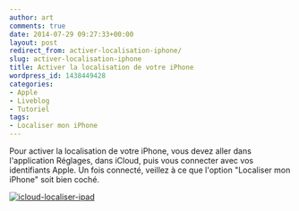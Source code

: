 ```yaml
---
author: art
comments: true
date: 2014-07-29 09:27:33+00:00
layout: post
redirect_from: activer-localisation-iphone/
slug: activer-localisation-iphone
title: Activer la localisation de votre iPhone
wordpress_id: 1438449428
categories:
- Apple
- Liveblog
- Tutoriel
tags:
- Localiser mon iPhone
---
```


Pour activer la localisation de votre iPhone, vous devez aller dans l'application Réglages, dans iCloud, puis vous connecter avec vos identifiants Apple. Un fois connecté, veillez à ce que l'option "Localiser mon iPhone" soit bien coché.

<a href="https://irz.fr/recherche?q=icloud-localiser-ipad"><img alt="icloud-localiser-ipad" data-src="https://static.irz.fr/2014/07/icloud-localiser-ipad.png" src="https://static.irz.fr/thumb.php?size=<100&crop=0&src=https://static.irz.fr/2014/07/icloud-localiser-ipad.png" /></a>
